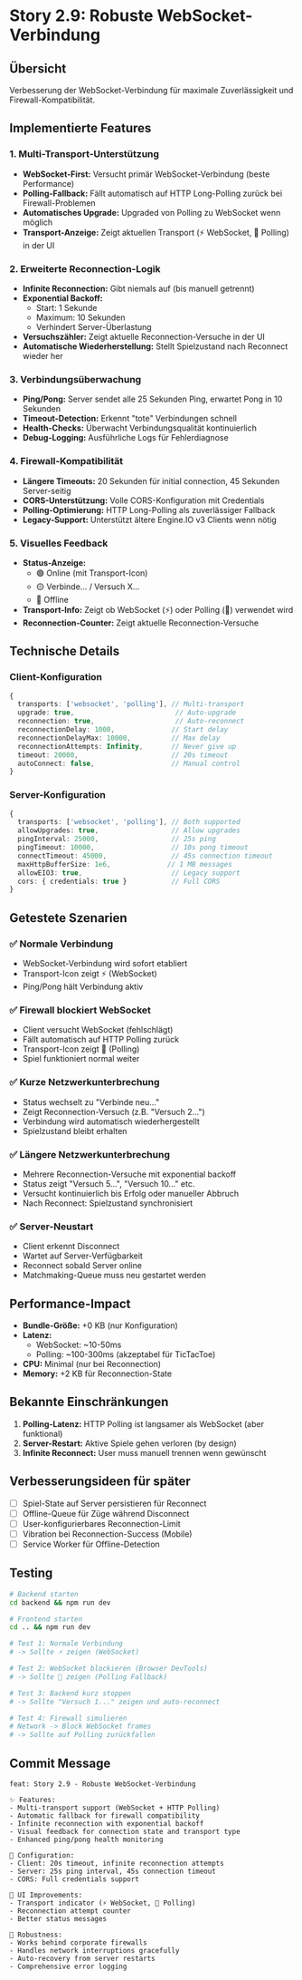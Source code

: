 # Story 2.9: Robuste WebSocket-Verbindung

## Übersicht
Verbesserung der WebSocket-Verbindung für maximale Zuverlässigkeit und Firewall-Kompatibilität.

## Implementierte Features

### 1. Multi-Transport-Unterstützung
- **WebSocket-First:** Versucht primär WebSocket-Verbindung (beste Performance)
- **Polling-Fallback:** Fällt automatisch auf HTTP Long-Polling zurück bei Firewall-Problemen
- **Automatisches Upgrade:** Upgraded von Polling zu WebSocket wenn möglich
- **Transport-Anzeige:** Zeigt aktuellen Transport (⚡ WebSocket, 📡 Polling) in der UI

### 2. Erweiterte Reconnection-Logik
- **Infinite Reconnection:** Gibt niemals auf (bis manuell getrennt)
- **Exponential Backoff:** 
  - Start: 1 Sekunde
  - Maximum: 10 Sekunden
  - Verhindert Server-Überlastung
- **Versuchszähler:** Zeigt aktuelle Reconnection-Versuche in der UI
- **Automatische Wiederherstellung:** Stellt Spielzustand nach Reconnect wieder her

### 3. Verbindungsüberwachung
- **Ping/Pong:** Server sendet alle 25 Sekunden Ping, erwartet Pong in 10 Sekunden
- **Timeout-Detection:** Erkennt "tote" Verbindungen schnell
- **Health-Checks:** Überwacht Verbindungsqualität kontinuierlich
- **Debug-Logging:** Ausführliche Logs für Fehlerdiagnose

### 4. Firewall-Kompatibilität
- **Längere Timeouts:** 20 Sekunden für initial connection, 45 Sekunden Server-seitig
- **CORS-Unterstützung:** Volle CORS-Konfiguration mit Credentials
- **Polling-Optimierung:** HTTP Long-Polling als zuverlässiger Fallback
- **Legacy-Support:** Unterstützt ältere Engine.IO v3 Clients wenn nötig

### 5. Visuelles Feedback
- **Status-Anzeige:** 
  - 🟢 Online (mit Transport-Icon)
  - 🟡 Verbinde... / Versuch X...
  - 🔴 Offline
- **Transport-Info:** Zeigt ob WebSocket (⚡) oder Polling (📡) verwendet wird
- **Reconnection-Counter:** Zeigt aktuelle Reconnection-Versuche

## Technische Details

### Client-Konfiguration
```typescript
{
  transports: ['websocket', 'polling'], // Multi-transport
  upgrade: true,                         // Auto-upgrade
  reconnection: true,                    // Auto-reconnect
  reconnectionDelay: 1000,              // Start delay
  reconnectionDelayMax: 10000,          // Max delay
  reconnectionAttempts: Infinity,       // Never give up
  timeout: 20000,                       // 20s timeout
  autoConnect: false,                   // Manual control
}
```

### Server-Konfiguration
```typescript
{
  transports: ['websocket', 'polling'], // Both supported
  allowUpgrades: true,                  // Allow upgrades
  pingInterval: 25000,                  // 25s ping
  pingTimeout: 10000,                   // 10s pong timeout
  connectTimeout: 45000,                // 45s connection timeout
  maxHttpBufferSize: 1e6,              // 1 MB messages
  allowEIO3: true,                      // Legacy support
  cors: { credentials: true }           // Full CORS
}
```

## Getestete Szenarien

### ✅ Normale Verbindung
- WebSocket-Verbindung wird sofort etabliert
- Transport-Icon zeigt ⚡ (WebSocket)
- Ping/Pong hält Verbindung aktiv

### ✅ Firewall blockiert WebSocket
- Client versucht WebSocket (fehlschlägt)
- Fällt automatisch auf HTTP Polling zurück
- Transport-Icon zeigt 📡 (Polling)
- Spiel funktioniert normal weiter

### ✅ Kurze Netzwerkunterbrechung
- Status wechselt zu "Verbinde neu..."
- Zeigt Reconnection-Versuch (z.B. "Versuch 2...")
- Verbindung wird automatisch wiederhergestellt
- Spielzustand bleibt erhalten

### ✅ Längere Netzwerkunterbrechung
- Mehrere Reconnection-Versuche mit exponential backoff
- Status zeigt "Versuch 5...", "Versuch 10..." etc.
- Versucht kontinuierlich bis Erfolg oder manueller Abbruch
- Nach Reconnect: Spielzustand synchronisiert

### ✅ Server-Neustart
- Client erkennt Disconnect
- Wartet auf Server-Verfügbarkeit
- Reconnect sobald Server online
- Matchmaking-Queue muss neu gestartet werden

## Performance-Impact
- **Bundle-Größe:** +0 KB (nur Konfiguration)
- **Latenz:** 
  - WebSocket: ~10-50ms
  - Polling: ~100-300ms (akzeptabel für TicTacToe)
- **CPU:** Minimal (nur bei Reconnection)
- **Memory:** +2 KB für Reconnection-State

## Bekannte Einschränkungen
1. **Polling-Latenz:** HTTP Polling ist langsamer als WebSocket (aber funktional)
2. **Server-Restart:** Aktive Spiele gehen verloren (by design)
3. **Infinite Reconnect:** User muss manuell trennen wenn gewünscht

## Verbesserungsideen für später
- [ ] Spiel-State auf Server persistieren für Reconnect
- [ ] Offline-Queue für Züge während Disconnect
- [ ] User-konfigurierbares Reconnection-Limit
- [ ] Vibration bei Reconnection-Success (Mobile)
- [ ] Service Worker für Offline-Detection

## Testing
```bash
# Backend starten
cd backend && npm run dev

# Frontend starten  
cd .. && npm run dev

# Test 1: Normale Verbindung
# -> Sollte ⚡ zeigen (WebSocket)

# Test 2: WebSocket blockieren (Browser DevTools)
# -> Sollte 📡 zeigen (Polling Fallback)

# Test 3: Backend kurz stoppen
# -> Sollte "Versuch 1..." zeigen und auto-reconnect

# Test 4: Firewall simulieren
# Network -> Block WebSocket frames
# -> Sollte auf Polling zurückfallen
```

## Commit Message
```
feat: Story 2.9 - Robuste WebSocket-Verbindung

✨ Features:
- Multi-transport support (WebSocket + HTTP Polling)
- Automatic fallback for firewall compatibility
- Infinite reconnection with exponential backoff
- Visual feedback for connection state and transport type
- Enhanced ping/pong health monitoring

🔧 Configuration:
- Client: 20s timeout, infinite reconnection attempts
- Server: 25s ping interval, 45s connection timeout
- CORS: Full credentials support

🎨 UI Improvements:
- Transport indicator (⚡ WebSocket, 📡 Polling)
- Reconnection attempt counter
- Better status messages

🐛 Robustness:
- Works behind corporate firewalls
- Handles network interruptions gracefully
- Auto-recovery from server restarts
- Comprehensive error logging
```
